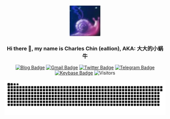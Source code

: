 <p align="center">
   
   <img src="avatar/eallion-96x96.png">
   
</p> 

<h3 align="center">Hi there 👋, my name is Charles Chin (eallion), AKA: 大大的小蜗牛</h3>

<div align="center">

[![Blog Badge](https://img.shields.io/badge/Blog-eallion.com-blue?style=flat&logo=hugo&labelColor=555&logoColor=white)](https://eallion.com/)
[![Gmail Badge](https://img.shields.io/badge/Gmail-eallions@gmail.com-blue?style=flat&labelColor=555&logo=gmail&link=mailto:eallions@gmail.com&logoColor=fff)](mailto:eallions@gmail.com)
[![Twitter Badge](https://img.shields.io/badge/Twitter-@eallion-blue?style=flat&labelColor=555&logo=twitter&logoColor=fff)](https://twitter.com/eallion)
[![Telegram Badge](https://img.shields.io/badge/t.me-@eallion-blue?style=flat&labelColor=555&logo=telegram&logoColor=fff)](https://t.me/eallion)
[![Keybase Badge](https://img.shields.io/badge/Keybase-@eallion-blue?style=flat&labelColor=555&logo=Keybase&logoColor=fff)](https://keybase.io/eallion)
![Visitors](https://visitor-badge.laobi.icu/badge?page_id=eallion.eallion)

![](eallion.svg)   
   
</div> 
